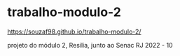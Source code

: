 # trabalho-modulo-2
https://souzaf98.github.io/trabalho-modulo-2/

projeto do módulo 2, Resilia, junto ao Senac RJ 2022 - 10

